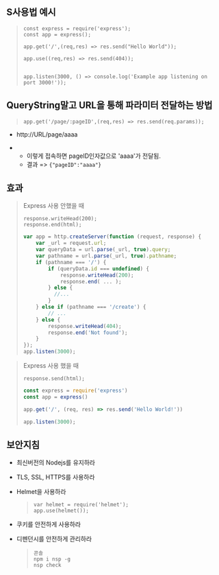 ## S사용법 예시

> ```Javscript
> const express = require('express');
> const app = express();
> 
> app.get('/',(req,res) => res.send("Hello World"));
> 
> app.use((req,res) => res.send(404));
> 
> 
> app.listen(3000, () => console.log('Example app listening on port 3000!'));
> ```



## QueryString말고 URL을 통해 파라미터 전달하는 방법

> ```Javscript
> app.get('/page/:pageID',(req,res) => res.send(req.params));
> ```

- http://URL/page/aaaa

- - 이렇게 접속하면 pageID인자값으로 'aaaa'가 전달됨.
  - 결과 =>  `{"pageID":"aaaa"}`

## 효과

> Express 사용 안했을 때
>
> ```Javscript
> response.writeHead(200);
> response.end(html);
> ```
>
> ```javascript
> var app = http.createServer(function (request, response) {
>     var _url = request.url;
>     var queryData = url.parse(_url, true).query;
>     var pathname = url.parse(_url, true).pathname;
>     if (pathname === '/') {
>         if (queryData.id === undefined) {
>             response.writeHead(200);
>             response.end( ... );
>         } else {
>         	//...
>         }
>     } else if (pathname === '/create') {
>         // ...
>     } else {
>         response.writeHead(404);
>         response.end('Not found');
>     }
> });
> app.listen(3000);
> ```

> Express 사용 했을 때
>
> ```Javscript
> response.send(html);
> ```
>
> ```javascript
> const express = require('express')
> const app = express()
> 
> app.get('/', (req, res) => res.send('Hello World!'))
> 
> app.listen(3000);
> ```





## 보안지침

- 최신버전의 Nodejs를 유지하라

- TLS, SSL, HTTPS를 사용하라

- Helmet을 사용하라

  > ```Javscript
  > var helmet = require('helmet');
  > app.use(helmet());
  > ```

- 쿠키를 안전하게 사용하라

- 디펜던시를 안전하게 관리하라

  > ```Javscript
  > 콘솔
  > npm i nsp -g
  > nsp check
  > ```

